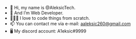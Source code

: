 - 👋 Hi, my name is @AleksicTech.
- 👀 And I’m Web Developer.
- 👨🏻‍💻 I love to code things from scratch.
- 📫 You can contact me via e-mail: aaleksic260@gmail.com
- 🖥 My discord account: A1eksic#9999
